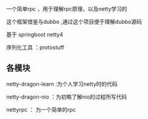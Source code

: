 

一个简单rpc ，用于理解rpc原理，以及netty学习的

这个框架借鉴与dubbo ,通过这个项目便于理解dubbo源码

基于 springboot netty4

序列化工具 ：protostuff

各模块
---------------------------------------

netty-dragon-learn :为个人学习netty时的代码

netty-dragon-nio ：为初略了解nio的过程所写代码

nettyrpc ： 为一个简单的rpc


